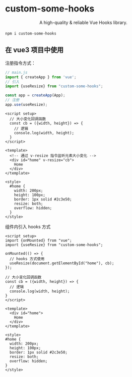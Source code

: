 # custom-some-hooks

<div align="center" style="margin-bottom: 20px;">
  A high-quality & reliable Vue Hooks library.
</div>

```shell
npm i custom-some-hooks
```
## 在 vue3 项目中使用
注册指令方式：
```js
// main.js
import { createApp } from 'vue';
// 引入
import {useResize} from "custom-some-hooks";

const app = createApp(App);
// 注册
app.use(useResize);
```
```vue
<script setup>
  // 大小变化回调函数
  const cb = ({width, height}) => {
    // 逻辑
    console.log(width, height);
  }
</script>

<template>
  <!-- 通过 v-resize 指令监听元素大小变化 -->
  <div id="home" v-resize="cb">
    Home
  </div>
</template>

<style>
  #home {
    width: 200px;
    height: 100px;
    border: 1px solid #2c3e50;
    resize: both;
    overflow: hidden;
  }
</style>
```
组件内引入 hooks 方式
```vue
<script setup>
import {onMounted} from "vue";
import {useResize} from "custom-some-hooks";

onMounted(() => {
  // hooks 方式使用
  useResize(document.getElementById("home"), cb);
});

// 大小变化回调函数
const cb = ({width, height}) => {
  // 逻辑
  console.log(width, height);
}
</script>

<template>
  <div id="home">
    Home
  </div>
</template>

<style>
#home {
  width: 200px;
  height: 100px;
  border: 1px solid #2c3e50;
  resize: both;
  overflow: hidden;
}
</style>
```
